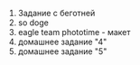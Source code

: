 1. Задание с беготней
2. so doge
3. eagle team
phototime - макет
4. домашнее задание "4"
5. домашнее задание "5"